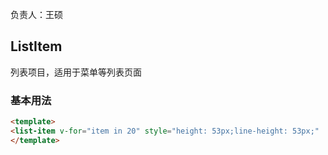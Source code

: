 负责人：王硕
## ListItem
列表项目，适用于菜单等列表页面

### 基本用法
```html
<template>
<list-item v-for="item in 20" style="height: 53px;line-height: 53px;" :text="'第'+item+'章'" @tap="tap"></list-item>
</template>
```
